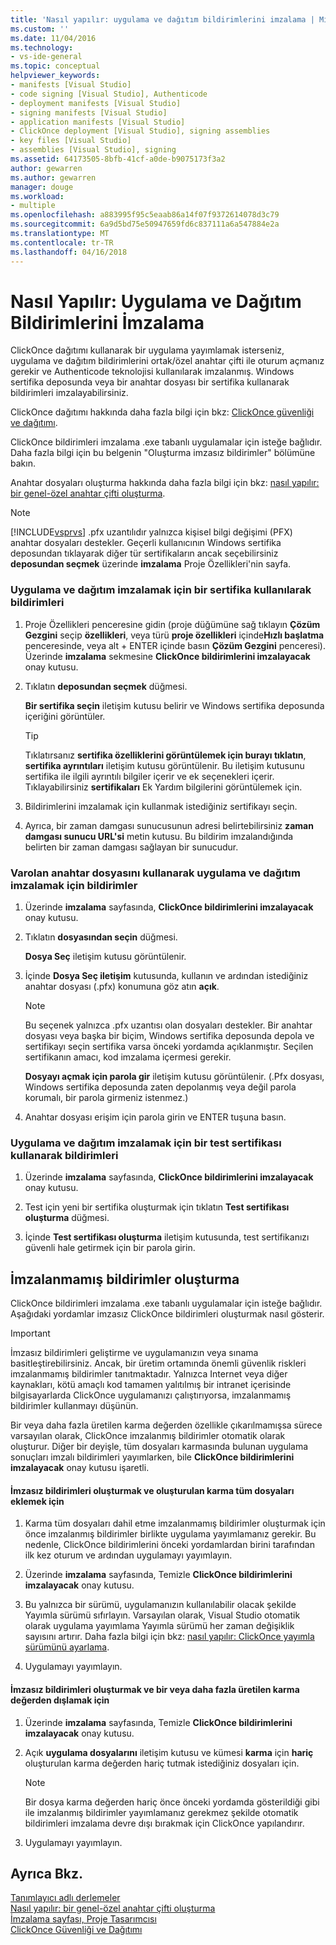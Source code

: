```yaml
---
title: 'Nasıl yapılır: uygulama ve dağıtım bildirimlerini imzalama | Microsoft Docs'
ms.custom: ''
ms.date: 11/04/2016
ms.technology:
- vs-ide-general
ms.topic: conceptual
helpviewer_keywords:
- manifests [Visual Studio]
- code signing [Visual Studio], Authenticode
- deployment manifests [Visual Studio]
- signing manifests [Visual Studio]
- application manifests [Visual Studio]
- ClickOnce deployment [Visual Studio], signing assemblies
- key files [Visual Studio]
- assemblies [Visual Studio], signing
ms.assetid: 64173505-8bfb-41cf-a0de-b9075173f3a2
author: gewarren
ms.author: gewarren
manager: douge
ms.workload:
- multiple
ms.openlocfilehash: a883995f95c5eaab86a14f07f9372614078d3c79
ms.sourcegitcommit: 6a9d5bd75e50947659fd6c837111a6a547884e2a
ms.translationtype: MT
ms.contentlocale: tr-TR
ms.lasthandoff: 04/16/2018
---
```

# <a name="how-to-sign-application-and-deployment-manifests"></a>Nasıl Yapılır: Uygulama ve Dağıtım Bildirimlerini İmzalama
ClickOnce dağıtımı kullanarak bir uygulama yayımlamak isterseniz, uygulama ve dağıtım bildirimlerini ortak/özel anahtar çifti ile oturum açmanız gerekir ve Authenticode teknolojisi kullanılarak imzalanmış. Windows sertifika deposunda veya bir anahtar dosyası bir sertifika kullanarak bildirimleri imzalayabilirsiniz.  
  
 ClickOnce dağıtımı hakkında daha fazla bilgi için bkz: [ClickOnce güvenliği ve dağıtımı](../deployment/clickonce-security-and-deployment.md).  
  
 ClickOnce bildirimleri imzalama .exe tabanlı uygulamalar için isteğe bağlıdır. Daha fazla bilgi için bu belgenin "Oluşturma imzasız bildirimler" bölümüne bakın.  
  
 Anahtar dosyaları oluşturma hakkında daha fazla bilgi için bkz: [nasıl yapılır: bir genel-özel anahtar çifti oluşturma](/dotnet/framework/app-domains/how-to-create-a-public-private-key-pair).  
  
> [!NOTE]
>  [!INCLUDE[vsprvs](../code-quality/includes/vsprvs_md.md)] .pfx uzantılıdır yalnızca kişisel bilgi değişimi (PFX) anahtar dosyaları destekler. Geçerli kullanıcının Windows sertifika deposundan tıklayarak diğer tür sertifikaların ancak seçebilirsiniz **deposundan seçmek** üzerinde **imzalama** Proje Özellikleri'nin sayfa.  
  
### <a name="to-sign-application-and-deployment-manifests-using-a-certificate"></a>Uygulama ve dağıtım imzalamak için bir sertifika kullanılarak bildirimleri  
  
1.  Proje Özellikleri penceresine gidin (proje düğümüne sağ tıklayın **Çözüm Gezgini** seçip **özellikleri**, veya türü **proje özellikleri** içinde**Hızlı başlatma** penceresinde, veya alt + ENTER içinde basın **Çözüm Gezgini** penceresi). Üzerinde **imzalama** sekmesine **ClickOnce bildirimlerini imzalayacak** onay kutusu.  
  
2.  Tıklatın **deposundan seçmek** düğmesi.  
  
     **Bir sertifika seçin** iletişim kutusu belirir ve Windows sertifika deposunda içeriğini görüntüler.  
  
    > [!TIP]
    >  Tıklatırsanız **sertifika özelliklerini görüntülemek için burayı tıklatın**, **sertifika ayrıntıları** iletişim kutusu görüntülenir. Bu iletişim kutusunu sertifika ile ilgili ayrıntılı bilgiler içerir ve ek seçenekleri içerir. Tıklayabilirsiniz **sertifikaları** Ek Yardım bilgilerini görüntülemek için.  
  
3.  Bildirimlerini imzalamak için kullanmak istediğiniz sertifikayı seçin.  
  
4.  Ayrıca, bir zaman damgası sunucusunun adresi belirtebilirsiniz **zaman damgası sunucu URL'si** metin kutusu. Bu bildirim imzalandığında belirten bir zaman damgası sağlayan bir sunucudur.  
  
### <a name="to-sign-application-and-deployment-manifests-using-an-existing-key-file"></a>Varolan anahtar dosyasını kullanarak uygulama ve dağıtım imzalamak için bildirimler  
  
1.  Üzerinde **imzalama** sayfasında, **ClickOnce bildirimlerini imzalayacak** onay kutusu.  
  
2.  Tıklatın **dosyasından seçin** düğmesi.  
  
     **Dosya Seç** iletişim kutusu görüntülenir.  
  
3.  İçinde **Dosya Seç iletişim** kutusunda, kullanın ve ardından istediğiniz anahtar dosyası (.pfx) konumuna göz atın **açık**.  
  
    > [!NOTE]
    >  Bu seçenek yalnızca .pfx uzantısı olan dosyaları destekler. Bir anahtar dosyası veya başka bir biçim, Windows sertifika deposunda depola ve sertifikayı seçin sertifika varsa önceki yordamda açıklanmıştır. Seçilen sertifikanın amacı, kod imzalama içermesi gerekir.  
  
     **Dosyayı açmak için parola gir** iletişim kutusu görüntülenir. (.Pfx dosyası, Windows sertifika deposunda zaten depolanmış veya değil parola korumalı, bir parola girmeniz istenmez.)  
  
4.  Anahtar dosyası erişim için parola girin ve ENTER tuşuna basın.  
  
### <a name="to-sign-application-and-deployment-manifests-using-a-test-certificate"></a>Uygulama ve dağıtım imzalamak için bir test sertifikası kullanarak bildirimleri  
  
1.  Üzerinde **imzalama** sayfasında, **ClickOnce bildirimlerini imzalayacak** onay kutusu.  
  
2.  Test için yeni bir sertifika oluşturmak için tıklatın **Test sertifikası oluşturma** düğmesi.  
  
3.  İçinde **Test sertifikası oluşturma** iletişim kutusunda, test sertifikanızı güvenli hale getirmek için bir parola girin.  
  
## <a name="generating-unsigned-manifests"></a>İmzalanmamış bildirimler oluşturma  
 ClickOnce bildirimleri imzalama .exe tabanlı uygulamalar için isteğe bağlıdır. Aşağıdaki yordamlar imzasız ClickOnce bildirimleri oluşturmak nasıl gösterir.  
  
> [!IMPORTANT]
>  İmzasız bildirimleri geliştirme ve uygulamanızın veya sınama basitleştirebilirsiniz. Ancak, bir üretim ortamında önemli güvenlik riskleri imzalanmamış bildirimler tanıtmaktadır. Yalnızca Internet veya diğer kaynakları, kötü amaçlı kod tamamen yalıtılmış bir intranet içerisinde bilgisayarlarda ClickOnce uygulamanızı çalıştırıyorsa, imzalanmamış bildirimler kullanmayı düşünün.  
  
 Bir veya daha fazla üretilen karma değerden özellikle çıkarılmamışsa sürece varsayılan olarak, ClickOnce imzalanmış bildirimler otomatik olarak oluşturur. Diğer bir deyişle, tüm dosyaları karmasında bulunan uygulama sonuçları imzalı bildirimleri yayımlarken, bile **ClickOnce bildirimlerini imzalayacak** onay kutusu işaretli.  
  
#### <a name="to-generate-unsigned-manifests-and-include-all-files-in-the-generated-hash"></a>İmzasız bildirimleri oluşturmak ve oluşturulan karma tüm dosyaları eklemek için  
  
1.  Karma tüm dosyaları dahil etme imzalanmamış bildirimler oluşturmak için önce imzalanmış bildirimler birlikte uygulama yayımlamanız gerekir. Bu nedenle, ClickOnce bildirimlerini önceki yordamlardan birini tarafından ilk kez oturum ve ardından uygulamayı yayımlayın.  
  
2.  Üzerinde **imzalama** sayfasında, Temizle **ClickOnce bildirimlerini imzalayacak** onay kutusu.  
  
3.  Bu yalnızca bir sürümü, uygulamanızın kullanılabilir olacak şekilde Yayımla sürümü sıfırlayın. Varsayılan olarak, Visual Studio otomatik olarak uygulama yayımlama Yayımla sürümü her zaman değişiklik sayısını artırır. Daha fazla bilgi için bkz: [nasıl yapılır: ClickOnce yayımla sürümünü ayarlama](../deployment/how-to-set-the-clickonce-publish-version.md).  
  
4.  Uygulamayı yayımlayın.  
  
#### <a name="to-generate-unsigned-manifests-and-exclude-one-or-more-files-from-the-generated-hash"></a>İmzasız bildirimleri oluşturmak ve bir veya daha fazla üretilen karma değerden dışlamak için  
  
1.  Üzerinde **imzalama** sayfasında, Temizle **ClickOnce bildirimlerini imzalayacak** onay kutusu.  
  
2.  Açık **uygulama dosyalarını** iletişim kutusu ve kümesi **karma** için **hariç** oluşturulan karma değerden hariç tutmak istediğiniz dosyaları için.  
  
    > [!NOTE]
    >  Bir dosya karma değerden hariç önce önceki yordamda gösterildiği gibi ile imzalanmış bildirimler yayımlamanız gerekmez şekilde otomatik bildirimleri imzalama devre dışı bırakmak için ClickOnce yapılandırır.  
  
3.  Uygulamayı yayımlayın.  
  
## <a name="see-also"></a>Ayrıca Bkz.  
 [Tanımlayıcı adlı derlemeler](/dotnet/framework/app-domains/strong-named-assemblies)   
 [Nasıl yapılır: bir genel-özel anahtar çifti oluşturma](/dotnet/framework/app-domains/how-to-create-a-public-private-key-pair)   
 [İmzalama sayfası, Proje Tasarımcısı](../ide/reference/signing-page-project-designer.md)   
 [ClickOnce Güvenliği ve Dağıtımı](../deployment/clickonce-security-and-deployment.md)